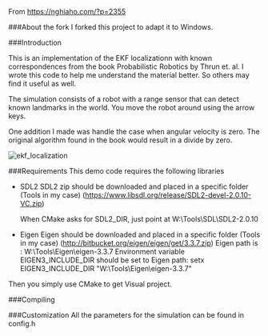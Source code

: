 From https://nghiaho.com/?p=2355

###About the fork
I forked this project to adapt it to Windows.

###Introduction 

This is an implementation of the EKF localizationn with known correspondences from the book Probabilistic Robotics by Thrun et. al. I wrote this code to help me understand the material better. So others may find it useful as well.

The simulation consists of a robot with a range sensor that can detect known landmarks in the world. You move the robot around using the arrow keys.

One addition I made was handle the case when angular velocity is zero. The original algorithm found in the book would result in a divide by zero.

![ekf_localization](https://cloud.githubusercontent.com/assets/1471705/23337133/36ce48a4-fc38-11e6-952f-f79a08a3ccc1.png)

###Requirements
This demo code requires the following libraries
- SDL2
    SDL2 zip should be downloaded and placed in a specific folder (Tools in my case) (https://www.libsdl.org/release/SDL2-devel-2.0.10-VC.zip)
    
    When CMake asks for SDL2_DIR, just point at W:\Tools\SDL\SDL2-2.0.10

- Eigen
    Eigen should be downloaded and placed in a specific folder (Tools in my case) (http://bitbucket.org/eigen/eigen/get/3.3.7.zip)
    Eigen path is : W:\Tools\Eigen\eigen-3.3.7
    Environment variable EIGEN3_INCLUDE_DIR should be set to Eigen path:
        setx EIGEN3_INCLUDE_DIR "W:\Tools\Eigen\eigen-3.3.7"

Then you simply use CMake to get Visual project.

###Compiling

###Customization
All the parameters for the simulation can be found in config.h
